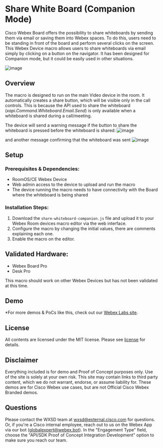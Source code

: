 # Share White Board (Companion Mode)
Cisco Webex Board offers the possibility to share whiteboards by sending them via email or saving them into Webex spaces. To do this, users need to be standing in front of the board and perform several clicks on the screen. This Webex Device macro allows users to share whiteboards via email simply by clicking on a button on the navigator. It has been designed for Companion mode, but it could be easily used in other situations.

![image](https://github.com/wxsd-sales/share-whiteboard/assets/22101144/b3c5af78-b297-45ef-b738-575c6e16d22f)


## Overview
The macro is designed to run on the main Video device in the room. It automatically creates a share button, which will be visible only in the call controls. This is because the API used to share the whiteboard (_xapi.Command.Whiteboard.Email.Send_) is only available when a whiteboard is shared during a call/meeting.

The device will send a warning message if the button to share the whiteboard is pressed before the whiteboard is shared:
![image](https://github.com/wxsd-sales/share-whiteboard/assets/22101144/4ed34430-3353-4895-a2b3-77dd640a0fd3)

and another message confirming that the whiteboard was sent
![image](https://github.com/wxsd-sales/share-whiteboard/assets/22101144/a77905e4-1b9d-4adc-a0a1-fe8bad5e94cc)


## Setup
### Prerequisites & Dependencies:
- RoomOS/CE Webex Device
- Web admin access to the device to upload and run the macro
- The device running the macro needs to have connectivity with the Board where the whiteboard is being shared
### Installation Steps:
1. Download the `share-whiteboard-companion.js` file and upload it to your Webex Room devices macro editor via the web interface.
2. Configure the macro by changing the initial values, there are comments explaining each one.
3. Enable the macro on the editor.
## Validated Hardware:

* Webex Board Pro
* Desk Pro

This macro should work on other Webex Devices but has not been validated at this time.

## Demo

*For more demos & PoCs like this, check out our [Webex Labs site](https://collabtoolbox.cisco.com/webex-labs).

## License

All contents are licensed under the MIT license. Please see [license](LICENSE) for details.


## Disclaimer

Everything included is for demo and Proof of Concept purposes only. Use of the site is solely at your own risk. This site may contain links to third party content, which we do not warrant, endorse, or assume liability for. These demos are for Cisco Webex use cases, but are not Official Cisco Webex Branded demos.


## Questions

Please contact the WXSD team at [wxsd@external.cisco.com](mailto:wxsd@external.cisco.com?subject=custom-dial-macro) for questions. Or, if you're a Cisco internal employee, reach out to us on the Webex App via our bot (globalexpert@webex.bot). In the "Engagement Type" field, choose the "API/SDK Proof of Concept Integration Development" option to make sure you reach our team. 
